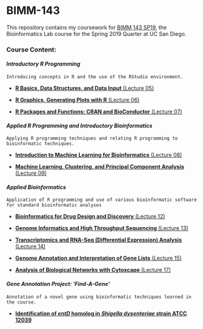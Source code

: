 # BIMM-143

This repository contains my coursework for [BIMM 143 SP19](https://bioboot.github.io/bimm143_S19/), the Bioinformatics Lab course for the Spring 2019 Quarter at UC San Diego.




### Course Content:

#### *Introductory R Programming*
    Introducing concepts in R and the use of the RStudio environment.

- [**R Basics, Data Structures, and Data Input** (Lecture 05)](https://github.com/matt-demelo/BIMM-143/tree/master/Lecture_05-DataVisualization)

- [**R Graphics, Generating Plots with R** (Lecture 06)](https://github.com/matt-demelo/BIMM-143/tree/master/Lecture_06-Functions)

- [**R Packages and Functions: CRAN and BioConductor** (Lecture 07)](https://github.com/matt-demelo/BIMM-143/tree/master/Lecture_07-Packages_and_Functions)



#### *Applied R Programming and Introductory Bioinformatics*
    Applying R programming techniques and relating R programming to bioinformatic techniques.

- [**Introduction to Machine Learning for Bioinformatics** (Lecture 08)](https://github.com/matt-demelo/BIMM-143/tree/master/Lecture_08-MachineLearning)

- [**Machine Learning, Clustering, and Principal Component Analysis** (Lecture 09)](https://github.com/matt-demelo/BIMM-143/tree/master/Lecture_09-PCA_and_Clustering)




#### *Applied Bioinformatics*
    Application of R programming and use of various bioinformatic software for standard bioinformatic analyses

- [**Bioinformatics for Drug Design and Discovery** (Lecture 12)](https://github.com/matt-demelo/BIMM-143/tree/master/Lecture_12-DrugDesign)

- [**Genome Informatics and High Throughput Sequencing** (Lecture 13)](https://github.com/matt-demelo/BIMM-143/tree/master/Lecture_13-GenomeInformatics)

- [**Transcriptomics and RNA-Seq (Differential Expression) Analysis** (Lecture 14)](https://github.com/matt-demelo/BIMM-143/tree/master/Lecture_14-RNASeqAnalysis)

- [**Genome Annotation and Interpretation of Gene Lists** (Lecture 15)](https://bioboot.github.io/bimm143_S19/lectures/#15)

- [**Analysis of Biological Networks with Cytoscape** (Lecture 17)](https://bioboot.github.io/bimm143_S19/lectures/#17)




#### *Gene Annotation Project: 'Find-A-Gene'*
    Annotation of a novel gene using bioinformatic techniques learned in the course.
    
- [**Identification of *entD* homolog in *Shigella dysenteriae* strain ATCC 12039**](https://github.com/matt-demelo/BIMM-143/tree/master/Find_a_Gene)



